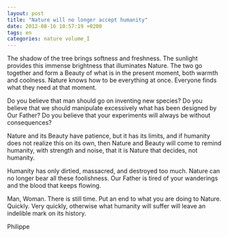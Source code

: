 ```yaml
---
layout: post
title: "Nature will no longer accept humanity"
date: 2012-08-16 10:57:19 +0200
tags: en
categories: nature volume_I
---
```

The shadow of the tree brings softness and freshness. The sunlight provides this immense brightness that illuminates Nature. The two go together and form a Beauty of what is in the present moment, both warmth and coolness. Nature knows how to be everything at once. Everyone finds what they need at that moment.

Do you believe that man should go on inventing new species? Do you believe that we should manipulate excessively what has been designed by Our Father? Do you believe that your experiments will always be without consequences?

Nature and its Beauty have patience, but it has its limits, and if humanity does not realize this on its own, then Nature and Beauty will come to remind humanity, with strength and noise, that it is Nature that decides, not humanity.

Humanity has only dirtied, massacred, and destroyed too much. Nature can no longer bear all these foolishness. Our Father is tired of your wanderings and the blood that keeps flowing.

Man, Woman. There is still time. Put an end to what you are doing to Nature. Quickly. Very quickly, otherwise what humanity will suffer will leave an indelible mark on its history.

Philippe

<!-- This work is licensed under the terms of the Creative Commons Attribution-NonCommercial 4.0 International License. -->